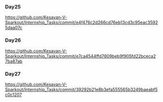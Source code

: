 ### Day25

https://github.com/Kesavan-V-Sparkout/Internship_Tasks/commit/e4f476c2d266cd76eb13cd3c95eac35925daa07c

### Day26

https://github.com/Kesavan-V-Sparkout/Internship_Tasks/commit/e7ca4544ffd7809beb9f905fd22bceca27ba87ab

### Day27

https://github.com/Kesavan-V-Sparkout/Internship_Tasks/commit/39292b21e8b3efa555565b3249baeabf5c0c1207
